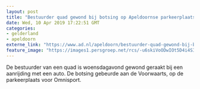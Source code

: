 ```yaml
---
layout: post
title: "Bestuurder quad gewond bij botsing op Apeldoornse parkeerplaats"
date: Wed, 10 Apr 2019 17:22:51 GMT
categories: 
- gelderland 
- apeldoorn 
externe_link: "https://www.ad.nl/apeldoorn/bestuurder-quad-gewond-bij-botsing-op-apeldoornse-parkeerplaats~a350109af/"
feature_image: "https://images1.persgroep.net/rcs/-u6skiVoODwIOt5D4i4SIX3Nhb4/diocontent/145255159/_fitwidth/400/?appId=21791a8992982cd8da851550a453bd7f&quality=0.7"
---
```


De bestuurder van een quad is woensdagavond gewond geraakt bij een aanrijding met een auto. De botsing gebeurde aan de Voorwaarts, op de parkeerplaats voor Omnisport.
